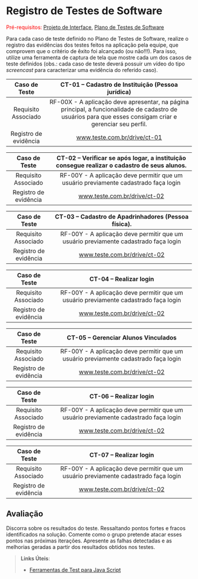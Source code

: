 # Registro de Testes de Software

<span style="color:red">Pré-requisitos: <a href="3-Projeto de Interface.md"> Projeto de Interface</a></span>, <a href="8-Plano de Testes de Software.md"> Plano de Testes de Software</a>

Para cada caso de teste definido no Plano de Testes de Software, realize o registro das evidências dos testes feitos na aplicação pela equipe, que comprovem que o critério de êxito foi alcançado (ou não!!!). Para isso, utilize uma ferramenta de captura de tela que mostre cada um dos casos de teste definidos (obs.: cada caso de teste deverá possuir um vídeo do tipo _screencast_ para caracterizar uma evidência do referido caso).

| **Caso de Teste** 	| **CT-01 –  Cadastro de Instituição (Pessoa jurídica)** 	|
|:---:	|:---:	|
|	Requisito Associado 	| RF-00X - A aplicação deve apresentar, na página principal, a funcionalidade de cadastro de usuários para que esses consigam criar e gerenciar seu perfil. |
|Registro de evidência | www.teste.com.br/drive/ct-01 |

| **Caso de Teste** 	| **CT-02 – Verificar se após logar, a instituição consegue realizar o cadastro de seus alunos.** 	|
|:---:	|:---:	|
|	Requisito Associado 	| RF-00Y - A aplicação deve permitir que um usuário previamente cadastrado faça login |
|Registro de evidência | www.teste.com.br/drive/ct-02 |

| **Caso de Teste** 	| **CT-03 – Cadastro de Apadrinhadores (Pessoa física).**	|
|:---:	|:---:	|
|	Requisito Associado 	| RF-00Y - A aplicação deve permitir que um usuário previamente cadastrado faça login |
|Registro de evidência | www.teste.com.br/drive/ct-02 |

| **Caso de Teste** 	| **CT-04 – Realizar login** 	|
|:---:	|:---:	|
|	Requisito Associado 	| RF-00Y - A aplicação deve permitir que um usuário previamente cadastrado faça login |
|Registro de evidência | www.teste.com.br/drive/ct-02 |

| **Caso de Teste** 	| **CT-05 – Gerenciar Alunos Vinculados** 	|
|:---:	|:---:	|
|	Requisito Associado 	| RF-00Y - A aplicação deve permitir que um usuário previamente cadastrado faça login |
|Registro de evidência | www.teste.com.br/drive/ct-02 |

| **Caso de Teste** 	| **CT-06 – Realizar login** 	|
|:---:	|:---:	|
|	Requisito Associado 	| RF-00Y - A aplicação deve permitir que um usuário previamente cadastrado faça login |
|Registro de evidência | www.teste.com.br/drive/ct-02 |

| **Caso de Teste** 	| **CT-07 – Realizar login** 	|
|:---:	|:---:	|
|	Requisito Associado 	| RF-00Y - A aplicação deve permitir que um usuário previamente cadastrado faça login |
|Registro de evidência | www.teste.com.br/drive/ct-02 |

## Avaliação

Discorra sobre os resultados do teste. Ressaltando pontos fortes e fracos identificados na solução. Comente como o grupo pretende atacar esses pontos nas próximas iterações. Apresente as falhas detectadas e as melhorias geradas a partir dos resultados obtidos nos testes.

> **Links Úteis**:
> - [Ferramentas de Test para Java Script](https://geekflare.com/javascript-unit-testing/)
